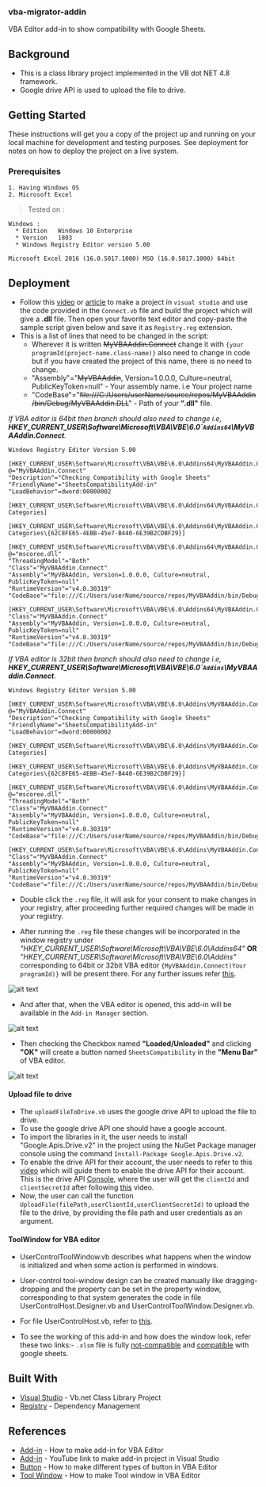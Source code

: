 ### vba-migrator-addin
VBA Editor add-in to show compatibility with Google Sheets.

## Background

* This is a class library project implemented in the VB dot NET 4.8 framework.
* Google drive API is used to upload the file to drive. 

## Getting Started

These instructions will get you a copy of the project up and running on your local machine for development and testing purposes. See deployment for notes on how to deploy the project on a live system.

### Prerequisites

```
1. Having Windows OS
2. Microsoft Excel
```

> Tested on :
```
Windows :
  * Edition   Windows 10 Enterprise
  * Version   1803
  * Windows Registry Editor version 5.00

Microsoft Excel 2016 (16.0.5017.1000) MSO (16.0.5017.1000) 64bit
```

## Deployment

* Follow this [video](https://www.youtube.com/watch?v=y81Aq4bebZU) or [article](https://www.mztools.com/articles/2012/MZ2012013.aspx) to make a project in `visual studio` and use the code provided in the `Connect.vb` file and build the project which will give a  **.dll** file. Then open your favorite text editor and copy-paste the sample script given below and save it as `Registry.reg` extension. 
* This is a list of lines that need to be changed in the script:
     <!-- TODO : change the name of the project-->
     * Wherever it is written ~~MyVBAAddin.Connect~~ change it with `{your programId(project-name.class-name)}` also need to change in code but if you have created the project of this name, there is no need to change.
     * "Assembly"="~~MyVBAAddin~~, Version=1.0.0.0, Culture=neutral, PublicKeyToken=null" - Your assembly name. i.e Your project name
     * "CodeBase"="~~file:///C:/Users/userName/source/repos/MyVBAAddin/bin/Debug/MyVBAAddin.DLL~~" - Path of your **".dll"** file.

_If VBA editor is 64bit then branch should also need to change i.e, **HKEY_CURRENT_USER\Software\Microsoft\VBA\VBE\6.0\``Addins64`\MyVBAAddin.Connect**._

```
Windows Registry Editor Version 5.00

[HKEY_CURRENT_USER\Software\Microsoft\VBA\VBE\6.0\Addins64\MyVBAAddin.Connect]
@="MyVBAAddin.Connect"
"Description"="Checking Compatibility with Google Sheets"
"FriendlyName"="SheetsCompatibilityAdd-in"
"LoadBehavior"=dword:00000002

[HKEY_CURRENT_USER\Software\Microsoft\VBA\VBE\6.0\Addins64\MyVBAAddin.Connect\Implemented Categories]

[HKEY_CURRENT_USER\Software\Microsoft\VBA\VBE\6.0\Addins64\MyVBAAddin.Connect\Implemented Categories\{62C8FE65-4EBB-45e7-B440-6E39B2CDBF29}]

[HKEY_CURRENT_USER\Software\Microsoft\VBA\VBE\6.0\Addins64\MyVBAAddin.Connect\InprocServer32]
@="mscoree.dll"
"ThreadingModel"="Both"
"Class"="MyVBAAddin.Connect"
"Assembly"="MyVBAAddin, Version=1.0.0.0, Culture=neutral, PublicKeyToken=null"
"RuntimeVersion"="v4.0.30319"
"CodeBase"="file:///C:/Users/userName/source/repos/MyVBAAddin/bin/Debug/MyVBAAddin.DLL"  

[HKEY_CURRENT_USER\Software\Microsoft\VBA\VBE\6.0\Addins64\MyVBAAddin.Connect\InprocServer32\1.0.0.0]
"Class"="MyVBAAddin.Connect"
"Assembly"="MyVBAAddin, Version=1.0.0.0, Culture=neutral, PublicKeyToken=null"
"RuntimeVersion"="v4.0.30319"
"CodeBase"="file:///C:/Users/userName/source/repos/MyVBAAddin/bin/Debug/MyVBAAddin.DLL"

```

_If VBA editor is 32bit then branch should also need to change i.e, **HKEY_CURRENT_USER\Software\Microsoft\VBA\VBE\6.0\``Addins`\MyVBAAddin.Connect**._

```
Windows Registry Editor Version 5.00

[HKEY_CURRENT_USER\Software\Microsoft\VBA\VBE\6.0\Addins\MyVBAAddin.Connect]
@="MyVBAAddin.Connect"
"Description"="Checking Compatibility with Google Sheets"
"FriendlyName"="SheetsCompatibilityAdd-in"
"LoadBehavior"=dword:00000002

[HKEY_CURRENT_USER\Software\Microsoft\VBA\VBE\6.0\Addins\MyVBAAddin.Connect\Implemented Categories]

[HKEY_CURRENT_USER\Software\Microsoft\VBA\VBE\6.0\Addins\MyVBAAddin.Connect\Implemented Categories\{62C8FE65-4EBB-45e7-B440-6E39B2CDBF29}]

[HKEY_CURRENT_USER\Software\Microsoft\VBA\VBE\6.0\Addins\MyVBAAddin.Connect\InprocServer32]
@="mscoree.dll"
"ThreadingModel"="Both"
"Class"="MyVBAAddin.Connect"
"Assembly"="MyVBAAddin, Version=1.0.0.0, Culture=neutral, PublicKeyToken=null"
"RuntimeVersion"="v4.0.30319"
"CodeBase"="file:///C:/Users/userName/source/repos/MyVBAAddin/bin/Debug/MyVBAAddin.DLL"  

[HKEY_CURRENT_USER\Software\Microsoft\VBA\VBE\6.0\Addins\MyVBAAddin.Connect\InprocServer32\1.0.0.0]
"Class"="MyVBAAddin.Connect"
"Assembly"="MyVBAAddin, Version=1.0.0.0, Culture=neutral, PublicKeyToken=null"
"RuntimeVersion"="v4.0.30319"
"CodeBase"="file:///C:/Users/userName/source/repos/MyVBAAddin/bin/Debug/MyVBAAddin.DLL"
```

* Double click the `.reg` file, it will ask for your consent to make changes in your registry, after proceeding further required changes will be made in your registry.

* After running the `.reg` file these changes will be incorporated in the window registry under _"HKEY_CURRENT_USER\Software\Microsoft\VBA\VBE\6.0\Addins64"_ **OR** _"HKEY_CURRENT_USER\Software\Microsoft\VBA\VBE\6.0\Addins"_ corresponding to 64bit or 32bit VBA editor `{MyVBAAddin.Connect(Your programId)}` will be present there. For any further issues refer [this](https://stackoverflow.com/questions/1942626/build-add-in-for-vba-ide-using-vb-net).

![alt text](/images/Registry.jpg)


* And after that, when the VBA editor is opened, this add-in will be available in the `Add-in Manager` section. 

![alt text](/images/Add-inManager.jpg)

* Then checking the Checkbox named **"Loaded/Unloaded"** and clicking **"OK"** will create a button named `SheetsCompatibility` in the **"Menu Bar"** of VBA editor.

![alt text](/images/button.png)

#### Upload file to drive
  * The `uploadFileToDrive.vb` uses the google drive API to upload the file to drive.
  * To use the google drive API one should have a google account.
  * To import the libraries in it, the user needs to install  "Google.Apis.Drive.v2" in the project using the NuGet Package manager console using the command `Install-Package Google.Apis.Drive.v2`.
  * To enable the drive API for their account, the user needs to refer to this [video](https://www.youtube.com/watch?v=xtqpWG5KDXY&t=1s") which will guide them to enable the drive API for their account. This is the drive API [Console](https://pantheon.corp.google.com/flows/enableapi?apiid=drive&pli=1&debugUI=DEVELOPERS), where the user will get the `clientId` and `clientSecretId` after following [this](https://www.youtube.com/watch?v=xtqpWG5KDXY&t=1s") video. 
  * Now, the user can call the function `UploadFile(filePath,userClientId,userClientSecretId)` to upload the file to the drive, by providing the file path and user credentials as an argument.

#### ToolWindow for VBA editor

* UserControlToolWindow.vb describes what happens when the window is initialized and when some action is performed in windows.

* User-control tool-window design can be created manually like dragging-dropping and the property can be set in the property window, corresponding to that system generates the code in file UserControlHost.Designer.vb and UserControlToolWindow.Designer.vb.

* For file UserControlHost.vb, refer to [this](https://www.mztools.com/articles/2012/MZ2012017.aspx).

* To see the working of this add-in and how does the window look, refer these two links:- `.xlsm` file is fully [not-compatible](https://drive.google.com/file/d/11L-v_ym66W2XbvsDtJTX2QhFjnbWvidg/view?usp=sharing) and [compatible](https://drive.google.com/file/d/1cyYpA5mzLUfSRR8cKB-3H2nXAcutF0ZY/view?usp=sharing) with google sheets.

## Built With

* [Visual Studio](https://visualstudio.microsoft.com/vs/) - Vb.net Class Library Project
* [Registry](https://stackoverflow.com/questions/1942626/build-add-in-for-vba-ide-using-vb-net) - Dependency Management

## References

* [Add-in](https://www.mztools.com/articles/2012/MZ2012013.aspx) - How to make add-in for VBA Editor
* [Add-in](https://www.youtube.com/watch?v=y81Aq4bebZU) - YouTube link to make add-in project in Visual Studio
* [Button](https://www.mztools.com/articles/2012/MZ2012015.aspx) - How to make different types of button in VBA Editor
* [Tool Window](https://www.mztools.com/articles/2012/MZ2012017.aspx) - How to make Tool window in VBA Editor


